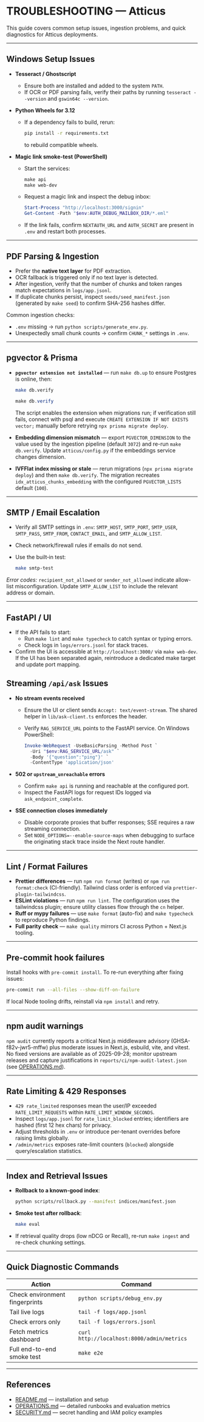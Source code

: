# TROUBLESHOOTING — Atticus

This guide covers common setup issues, ingestion problems, and quick diagnostics for Atticus deployments.

---

## Windows Setup Issues

- **Tesseract / Ghostscript**
  - Ensure both are installed and added to the system `PATH`.
  - If OCR or PDF parsing fails, verify their paths by running `tesseract --version` and `gswin64c --version`.

- **Python Wheels for 3.12**
  - If a dependency fails to build, rerun:

    ```bash
    pip install -r requirements.txt
    ```

    to rebuild compatible wheels.

- **Magic link smoke-test (PowerShell)**
  - Start the services:

    ```powershell
    make api
    make web-dev
    ```

  - Request a magic link and inspect the debug inbox:

    ```powershell
    Start-Process "http://localhost:3000/signin"
    Get-Content -Path "$env:AUTH_DEBUG_MAILBOX_DIR/*.eml"
    ```

  - If the link fails, confirm `NEXTAUTH_URL` and `AUTH_SECRET` are present in `.env` and restart both processes.

---

## PDF Parsing & Ingestion

- Prefer the **native text layer** for PDF extraction.
- OCR fallback is triggered only if no text layer is detected.
- After ingestion, verify that the number of chunks and token ranges match expectations in `logs/app.jsonl`.
- If duplicate chunks persist, inspect `seeds/seed_manifest.json` (generated by `make seed`) to confirm SHA-256 hashes differ.

Common ingestion checks:

- `.env` missing → run `python scripts/generate_env.py`.
- Unexpectedly small chunk counts → confirm `CHUNK_*` settings in `.env`.

---

## pgvector & Prisma

- **`pgvector extension not installed`** — run `make db.up` to ensure Postgres is online, then:

  ```bash
  make db.verify
  ```

  ```powershell
  make db.verify
  ```

  The script enables the extension when migrations run; if verification still fails, connect with psql and execute `CREATE EXTENSION IF NOT EXISTS vector;` manually before retrying `npx prisma migrate deploy`.

- **Embedding dimension mismatch** — export `PGVECTOR_DIMENSION` to the value used by the ingestion pipeline (default `3072`) and re-run `make db.verify`. Update `atticus/config.py` if the embeddings service changes dimension.
- **IVFFlat index missing or stale** — rerun migrations (`npx prisma migrate deploy`) and then `make db.verify`. The migration recreates `idx_atticus_chunks_embedding` with the configured `PGVECTOR_LISTS` default (`100`).

---

## SMTP / Email Escalation

- Verify all SMTP settings in `.env`: `SMTP_HOST`, `SMTP_PORT`, `SMTP_USER`, `SMTP_PASS`, `SMTP_FROM`, `CONTACT_EMAIL`, and `SMTP_ALLOW_LIST`.
- Check network/firewall rules if emails do not send.
- Use the built‑in test:

  ```bash
  make smtp-test
  ```

_Error codes:_ `recipient_not_allowed` or `sender_not_allowed` indicate allow-list misconfiguration. Update `SMTP_ALLOW_LIST` to include the relevant address or domain.

---

## FastAPI / UI

- If the API fails to start:
  - Run `make lint` and `make typecheck` to catch syntax or typing errors.
  - Check logs in `logs/errors.jsonl` for stack traces.
- Confirm the UI is accessible at `http://localhost:3000/` via `make web-dev`.
  If the UI has been separated again, reintroduce a dedicated make target and update port mapping.

## Streaming `/api/ask` Issues

- **No stream events received**
  - Ensure the UI or client sends `Accept: text/event-stream`. The shared helper in `lib/ask-client.ts` enforces the header.
  - Verify `RAG_SERVICE_URL` points to the FastAPI service. On Windows PowerShell:

    ```powershell
    Invoke-WebRequest -UseBasicParsing -Method Post `
      -Uri "$env:RAG_SERVICE_URL/ask" `
      -Body '{"question":"ping"}' `
      -ContentType 'application/json'
    ```

- **502 or `upstream_unreachable` errors**
  - Confirm `make api` is running and reachable at the configured port.
  - Inspect the FastAPI logs for request IDs logged via `ask_endpoint_complete`.

- **SSE connection closes immediately**
  - Disable corporate proxies that buffer responses; SSE requires a raw streaming connection.
  - Set `NODE_OPTIONS=--enable-source-maps` when debugging to surface the originating stack trace inside the Next route handler.

---

## Lint / Format Failures

- **Prettier differences** — run `npm run format` (writes) or `npm run format:check` (CI-friendly). Tailwind class order is enforced via `prettier-plugin-tailwindcss`.
- **ESLint violations** — run `npm run lint`. The configuration uses the tailwindcss plugin; ensure utility classes flow through the `cn` helper.
- **Ruff or mypy failures** — use `make format` (auto-fix) and `make typecheck` to reproduce Python findings.
- **Full parity check** — `make quality` mirrors CI across Python + Next.js tooling.

---

## Pre-commit hook failures

Install hooks with `pre-commit install`. To re-run everything after fixing issues:

```bash
pre-commit run --all-files --show-diff-on-failure
```

If local Node tooling drifts, reinstall via `npm install` and retry.

---

## npm audit warnings

`npm audit` currently reports a critical Next.js middleware advisory (GHSA-f82v-jwr5-mffw) plus moderate issues in Next.js, esbuild, vite, and vitest. No fixed versions are available as of 2025-09-28; monitor upstream releases and capture justifications in `reports/ci/npm-audit-latest.json` (see [OPERATIONS.md](OPERATIONS.md#dependency-risk-exceptions)).

---

## Rate Limiting & 429 Responses

- `429 rate_limited` responses mean the user/IP exceeded `RATE_LIMIT_REQUESTS` within `RATE_LIMIT_WINDOW_SECONDS`.
- Inspect `logs/app.jsonl` for `rate_limit_blocked` entries; identifiers are hashed (first 12 hex chars) for privacy.
- Adjust thresholds in `.env` or introduce per-tenant overrides before raising limits globally.
- `/admin/metrics` exposes rate-limit counters (`blocked`) alongside query/escalation statistics.

---

## Index and Retrieval Issues

- **Rollback to a known-good index**:

  ```bash
  python scripts/rollback.py --manifest indices/manifest.json
  ```

- **Smoke test after rollback**:

  ```bash
  make eval
  ```

- If retrieval quality drops (low nDCG or Recall), re-run `make ingest` and re-check chunking settings.

---

## Quick Diagnostic Commands

| Action                         | Command                                    |
| ------------------------------ | ------------------------------------------ |
| Check environment fingerprints | `python scripts/debug_env.py`              |
| Tail live logs                 | `tail -f logs/app.jsonl`                   |
| Check errors only              | `tail -f logs/errors.jsonl`                |
| Fetch metrics dashboard        | `curl http://localhost:8000/admin/metrics` |
| Full end-to-end smoke test     | `make e2e`                                 |

---

## References

- [README.md](README.md) — installation and setup
- [OPERATIONS.md](OPERATIONS.md) — detailed runbooks and evaluation metrics
- [SECURITY.md](SECURITY.md) — secret handling and IAM policy examples
